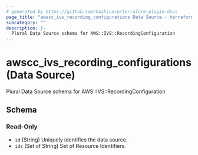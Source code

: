 ```yaml
---
# generated by https://github.com/hashicorp/terraform-plugin-docs
page_title: "awscc_ivs_recording_configurations Data Source - terraform-provider-awscc"
subcategory: ""
description: |-
  Plural Data Source schema for AWS::IVS::RecordingConfiguration
---
```


# awscc_ivs_recording_configurations (Data Source)

Plural Data Source schema for AWS::IVS::RecordingConfiguration



<!-- schema generated by tfplugindocs -->
## Schema

### Read-Only

- `id` (String) Uniquely identifies the data source.
- `ids` (Set of String) Set of Resource Identifiers.
